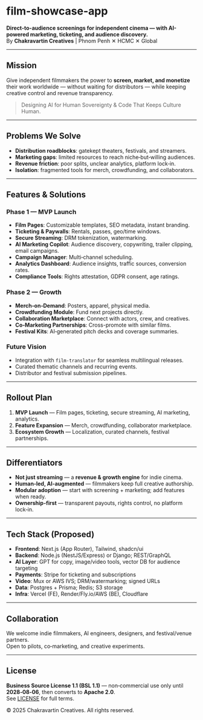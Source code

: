 # film-showcase-app

**Direct-to-audience screenings for independent cinema — with AI-powered marketing, ticketing, and audience discovery.**  
By **Chakravartin Creatives** | Phnom Penh ✕ HCMC ✕ Global

---

## Mission
Give independent filmmakers the power to **screen, market, and monetize** their work worldwide — without waiting for distributors — while keeping creative control and revenue transparency.

> Designing AI for Human Sovereignty & Code That Keeps Culture Human.

---

## Problems We Solve
- **Distribution roadblocks**: gatekept theaters, festivals, and streamers.
- **Marketing gaps**: limited resources to reach niche‑but‑willing audiences.
- **Revenue friction**: poor splits, unclear analytics, platform lock‑in.
- **Isolation**: fragmented tools for merch, crowdfunding, and collaborators.

---

## Features & Solutions
### Phase 1 — MVP Launch
- **Film Pages**: Customizable templates, SEO metadata, instant branding.
- **Ticketing & Paywalls**: Rentals, passes, geo/time windows.
- **Secure Streaming**: DRM tokenization, watermarking.
- **AI Marketing Copilot**: Audience discovery, copywriting, trailer clipping, email campaigns.
- **Campaign Manager**: Multi‑channel scheduling.
- **Analytics Dashboard**: Audience insights, traffic sources, conversion rates.
- **Compliance Tools**: Rights attestation, GDPR consent, age ratings.

### Phase 2 — Growth
- **Merch‑on‑Demand**: Posters, apparel, physical media.
- **Crowdfunding Module**: Fund next projects directly.
- **Collaboration Marketplace**: Connect with actors, crew, and creatives.
- **Co‑Marketing Partnerships**: Cross-promote with similar films.
- **Festival Kits**: AI‑generated pitch decks and coverage summaries.

### Future Vision
- Integration with `film-translator` for seamless multilingual releases.
- Curated thematic channels and recurring events.
- Distributor and festival submission pipelines.

---

## Rollout Plan
1. **MVP Launch** — Film pages, ticketing, secure streaming, AI marketing, analytics.
2. **Feature Expansion** — Merch, crowdfunding, collaborator marketplace.
3. **Ecosystem Growth** — Localization, curated channels, festival partnerships.

---

## Differentiators
- **Not just streaming** — a **revenue & growth engine** for indie cinema.
- **Human‑led, AI‑augmented** — filmmakers keep full creative authorship.
- **Modular adoption** — start with screening + marketing; add features when ready.
- **Ownership-first** — transparent payouts, rights control, no platform lock‑in.

---

## Tech Stack (Proposed)
- **Frontend**: Next.js (App Router), Tailwind, shadcn/ui
- **Backend**: Node.js (NestJS/Express) or Django; REST/GraphQL
- **AI Layer**: GPT for copy, image/video tools, vector DB for audience targeting
- **Payments**: Stripe for ticketing and subscriptions
- **Video**: Mux or AWS IVS; DRM/watermarking; signed URLs
- **Data**: Postgres + Prisma; Redis; S3 storage
- **Infra**: Vercel (FE), Render/Fly.io/AWS (BE), Cloudflare

---

## Collaboration
We welcome indie filmmakers, AI engineers, designers, and festival/venue partners.  
Open to pilots, co‑marketing, and creative experiments.

---

## License
**Business Source License 1.1 (BSL 1.1)** — non‑commercial use only until **2028‑08‑06**, then converts to **Apache 2.0**.  
See [LICENSE](./LICENSE) for full terms.

© 2025 Chakravartin Creatives. All rights reserved.
